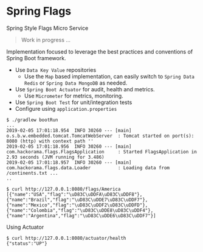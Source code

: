 # Spring Flags

Spring Style Flags Micro Service


> Work in progress ...


Implementation focused to leverage the best practices and conventions of Spring Boot framework.

* Use `Data Key Value` repositories 
  * Use the `Map` based implementation, can easily switch to `Spring Data Redis` or `Spring Data MongoDB` as needed.
* Use `Spring Boot Actuator` for audit, health and metrics.
  * Use `Micrometer` for metrics, monitoring.
* Use `Spring Boot Test` for unit/integration tests
* Configure using `application.properties`


```
$ ./gradlew bootRun
...
2019-02-05 17:01:18.954  INFO 30260 --- [main] o.s.b.w.embedded.tomcat.TomcatWebServer  : Tomcat started on port(s): 8080 (http) with context path ''
2019-02-05 17:01:18.956  INFO 30260 --- [main] com.hackorama.flags.FlagsApplication     : Started FlagsApplication in 2.93 seconds (JVM running for 3.486)
2019-02-05 17:01:18.957  INFO 30260 --- [main] com.hackorama.flags.data.Loader          : Loading data from /continents.txt ...
..
```

```
$ curl http://127.0.0.1:8080/flags/America
[{"name":"USA","flag":"\uD83C\uDDFA\uD83C\uDDF8"},{"name":"Brazil","flag":"\uD83C\uDDE7\uD83C\uDDF7"},{"name":"Mexico","flag":"\uD83C\uDDF2\uD83C\uDDFD"},{"name":"Colombia","flag":"\uD83C\uDDE8\uD83C\uDDF4"},{"name":"Argentina","flag":"\uD83C\uDDE6\uD83C\uDDF7"}]
```

Using Actuator

```
$ curl http://127.0.0.1:8080/actuator/health
{"status":"UP"}
```
